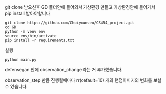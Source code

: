 git clone 받으신후 GD 폴더안에 들어와서 가상환경 만들고 가상환경안에 들어가서 pip install 받아야합니다
```
git clone https://github.com/Choiyounseo/CS454_project.git
cd GD
python -m venv env
source env/bin/activate
pip install -r requirements.txt
```
실행
```
python main.py
```
defensegan 안에 observation_change 라는 거 추가했습니다.

observation_step 만큼 진행될때마다 rr(default=10) 개의 랜덤이미지의 변화를 보실수 있습니다.
